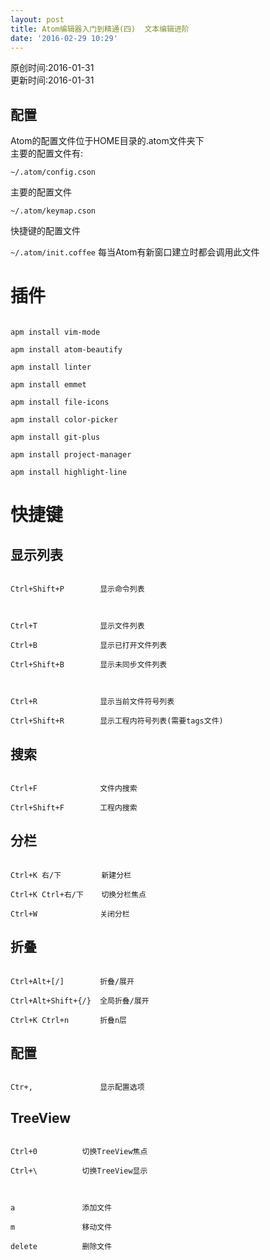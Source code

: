 ```yaml
---
layout: post
title: Atom编辑器入门到精通(四)  文本编辑进阶
date: '2016-02-29 10:29'
---
```


原创时间:2016-01-31<br>更新时间:2016-01-31








## 配置
Atom的配置文件位于HOME目录的.atom文件夹下<br>
主要的配置文件有:

`~/.atom/config.cson`

主要的配置文件

`~/.atom/keymap.cson`

快捷键的配置文件

`~/.atom/init.coffee`
每当Atom有新窗口建立时都会调用此文件



# 插件

```

apm install vim-mode

apm install atom-beautify

apm install linter

apm install emmet

apm install file-icons

apm install color-picker

apm install git-plus

apm install project-manager

apm install highlight-line
```


# 快捷键
## 显示列表

```

Ctrl+Shift+P        显示命令列表



Ctrl+T              显示文件列表

Ctrl+B              显示已打开文件列表

Ctrl+Shift+B        显示未同步文件列表



Ctrl+R              显示当前文件符号列表

Ctrl+Shift+R        显示工程内符号列表(需要tags文件)
```

## 搜索

```

Ctrl+F              文件内搜索

Ctrl+Shift+F        工程内搜索
```

## 分栏

```

Ctrl+K 右/下         新建分栏

Ctrl+K Ctrl+右/下    切换分栏焦点

Ctrl+W              关闭分栏
```

## 折叠

```

Ctrl+Alt+[/]        折叠/展开

Ctrl+Alt+Shift+{/}  全局折叠/展开

Ctrl+K Ctrl+n       折叠n层
```

## 配置

```

Ctr+,               显示配置选项
```

## TreeView

```

Ctrl+0          切换TreeView焦点

Ctrl+\          切换TreeView显示



a               添加文件

m               移动文件

delete          删除文件
```
